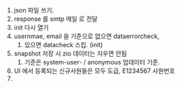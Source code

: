 1. json 파일 쓰기.
2. response 를 smtp 메일 로 전달
3. init 다시 열기
4. usernmae, email 을 기준으로 없으면 dataerrorcheck, 
	1. 있으면 datacheck 스킵. (init)
5. snapshot 저장 시 zio 데이터는 지우면 안됨
	1. 기준은 system-user- / anonymous 업데이터 기준.
6. UI 에서 등록되는 신규사원들은 모두 도급, E1234567 사원번호
7. 